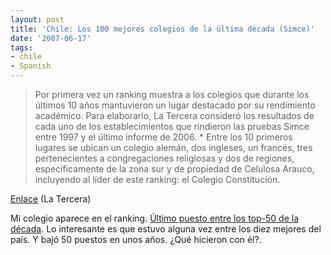 ```yaml
---
layout: post
title: 'Chile: Los 100 mejores colegios de la última década (Simce)'
date: '2007-06-17'
tags:
- chile
- Spanish
---
```


> Por primera vez un ranking muestra a los colegios que durante los últimos 10 años mantuvieron un lugar destacado por su rendimiento académico. Para elaborarlo, La Tercera consideró los resultados de cada uno de los establecimientos que rindieron las pruebas Simce entre 1997 y el último informe de 2006. \* Entre los 10 primeros lugares se ubican un colegio alemán, dos ingleses, un francés, tres pertenecientes a congregaciones religiosas y dos de regiones, específicamente de la zona sur y de propiedad de Celulosa Arauco, incluyendo al líder de este ranking: el Colegio Constitución.

[Enlace][1] (La Tercera)

Mi colegio aparece en el ranking. [Último puesto entre los top-50 de la década][2]. Lo interesante es que estuvo alguna vez entre los diez mejores del país. Y bajó 50 puestos en unos años. ¿Qué hicieron con él?.

[1]: http://www.tercera.cl/medio/articulo/0,0,3255_255243945_268887314,00.html  
 [2]: http://docs.icarito.cl/images/profesores/pantallazo01.jpg

